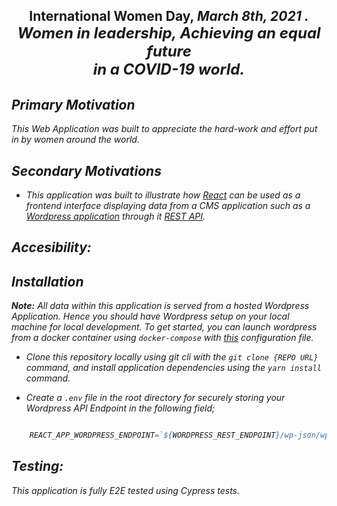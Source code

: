 <h2 style="text-align: center;" > International Women Day, <i>March 8th, 2021 <i>. <br />  <span style="font-size: 1.5rem" > Women in <b>leadership</b>, Achieving an equal future <br /> in a COVID-19 world. </span> </h2>

## Primary Motivation
This Web Application was built to appreciate the hard-work and effort put in by women around the world.

## Secondary Motivations
- This application was built to illustrate how [React]("https://reactjs.org") can be used as a frontend interface displaying data from a CMS application such as a [Wordpress application](https://wordpress.com) through it [REST API](https://developer.wordpress.org/rest-api).

## Accesibility: 

## Installation

**Note:** All data within this application is served from a hosted Wordpress Application. Hence you should have Wordpress setup on your local machine for local development. To get started, you can launch wordpress from a docker container using `docker-compose` with [this](https://gist.github.com/bradtraversy/faa8de544c62eef3f31de406982f1d42) configuration file.

- Clone this repository locally using git cli with the `git clone {REPO URL}` command, and install application dependencies using the `yarn install` command. 

- Create a `.env` file in the root directory for securely storing your Wordpress API Endpoint in the following field;

```js

    REACT_APP_WORDPRESS_ENDPOINT=`${WORDPRESS_REST_ENDPOINT}/wp-json/wp/v2`
```

## Testing:

This application is fully E2E tested using Cypress tests.
